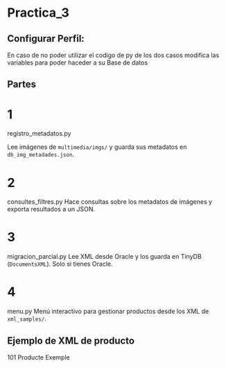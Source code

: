 # Practica_3
## Configurar Perfil:
En caso de no poder utilizar el codigo de py de los dos casos modifica las variables para poder haceder a su Base de datos

## Partes
# 1
registro_metadatos.py

Lee imágenes de `multimedia/imgs/` y guarda sus metadatos en `db_img_metadades.json`.
# 2
consultes_filtres.py
Hace consultas sobre los metadatos de imágenes y exporta resultados a un JSON.
# 3
migracion_parcial.py
Lee XML desde Oracle y los guarda en TinyDB (`DocumentsXML`). Solo si tienes Oracle.
# 4
menu.py
Menú interactivo para gestionar productos desde los XML de `xml_samples/`.

## Ejemplo de XML de producto
<producte>
  <producte_id>101</producte_id>
  <titol>Producte Exemple</titol>
  <imatges>
      <imatge format="jpg"/>
      <imatge format="png"/>
  </imatges>
</producte>